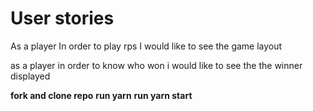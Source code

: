 # User stories

As a player
In order to play rps 
I would like to see the game layout

as a player
in order to know who won
i would like to see the the winner displayed

**fork and clone repo**
**run yarn**
**run yarn start**